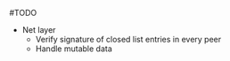 #TODO

* Net layer
  * Verify signature of closed list entries in every peer
  * Handle mutable data